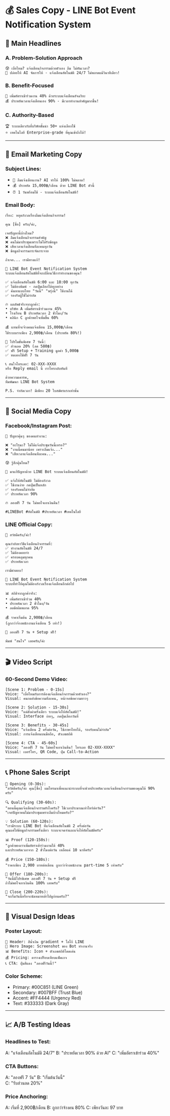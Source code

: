 # 💰 Sales Copy - LINE Bot Event Notification System

## 🎯 **Main Headlines**

### A. Problem-Solution Approach
```
😰 เบื่อไหม? แจ้งเตือนกิจกรรมด้วยตัวเอง ลืม ไม่ทันเวลา?
🤖 ปล่อยให้ AI จัดการให้ - แจ้งเตือนอัตโนมัติ 24/7 ไม่พลาดแม้วินาทีเดียว!
```

### B. Benefit-Focused 
```
🚀 เพิ่มอัตราเข้าร่วมงาน 40% ด้วยระบบแจ้งเตือนอัจฉริยะ
💰 ประหยัดเวลาแจ้งเตือนเอง 90% - มีเวลาทำงานสำคัญมากขึ้น!
```

### C. Authority-Based
```
🏆 ระบบเดียวกับที่บริษัทชั้นนำ 50+ แห่งเลือกใช้
⭐ เทคโนโลยี Enterprise-grade ที่คุณเข้าถึงได้!
```

---

## 📝 **Email Marketing Copy**

### Subject Lines:
- `🚨 ลืมแจ้งเตือนงาน? AI ทำให้ 100% ไม่พลาด!`
- `💰 ประหยัด 15,000฿/เดือน ด้วย LINE Bot ตัวนี้`
- `⏰ 1 วันพร้อมใช้ - ระบบแจ้งเตือนอัตโนมัติ!`

### Email Body:
```
เรื่อง: หยุดกังวลเรื่องลืมแจ้งเตือนกิจกรรม!

คุณ [ชื่อ] ครับ/ค่ะ,

เจอปัญหานี้บ้างไหม?
❌ ลืมแจ้งเตือนกิจกรรมสำคัญ
❌ คนไม่มาประชุมเพราะไม่ได้รับข้อมูล  
❌ เสียเวลาแจ้งเตือนทีละคนทุกวัน
❌ ข้อมูลกิจกรรมกระจัดกระจาย

ถ้าเจอ... เรามีทางแก้!

🤖 LINE Bot Event Notification System
ระบบแจ้งเตือนอัตโนมัติที่จะเปลี่ยนวิธีการทำงานของคุณ!

✅ แจ้งเตือนอัตโนมัติ 6:00 และ 18:00 ทุกวัน
✅ ไม่ต้องพิมพ์ - กดปุ่มเลือกได้ทุกอย่าง
✅ ค้นหาแบบไทย "วันนี้" "พรุ่งนี้" ใช้งานได้
✅ รองรับผู้ใช้ไม่จำกัด

🔥 ผลลัพธ์จริงจากลูกค้า:
• บริษัท A เพิ่มอัตราเข้าร่วมงาน 45%
• โรงเรียน B ประหยัดเวลา 2 ชั่วโมง/วัน  
• คลินิก C ลูกค้าพอใจเพิ่มขึ้น 60%

💰 แทนที่จะจ้างคนแจ้งเตือน 15,000฿/เดือน
ใช้ระบบเราเพียง 2,900฿/เดือน (ประหยัด 80%!)

🎁 โปรโมชั่นพิเศษ 7 วันนี้:
✅ ส่วนลด 20% (ลด 580฿)
✅ ฟรี Setup + Training มูลค่า 5,000฿
✅ ทดลองใช้ฟรี 7 วัน

📞 สนใจโทรเลย: 02-XXX-XXXX
หรือ Reply email นี้ เราโทรกลับทันที

ด้วยความเคารพ,
ทีมพัฒนา LINE Bot System

P.S. จำกัดเวลา! มีเพียง 20 ใบสมัครแรกเท่านั้น
```

---

## 📱 **Social Media Copy**

### Facebook/Instagram Post:
```
🚨 ปัญหาคุ้นๆ ของคนทำงาน:

❌ "อะไรนะ? ไม่ได้แจ้งประชุมวันนี้เหรอ?"
❌ "งานนี้คนมาน้อย เพราะลืมแจ้ง..."
❌ "เสียเวลาแจ้งเตือนทีละคน..."

😰 รู้สึกคุ้นไหม?

🤖 มาแก้ปัญหาด้วย LINE Bot ระบบแจ้งเตือนอัตโนมัติ!

✅ แจ้งให้อัตโนมัติ ไม่ต้องกังวล
✅ ใช้งานง่าย กดปุ่มเป็นหลัก  
✅ รองรับคนไม่จำกัด
✅ ประหยัดเวลา 90%

🔥 ลองฟรี 7 วัน ไม่พอใจเอาเงินคืน!

#LINEBot #อัตโนมัติ #ประหยัดเวลา #เทคโนโลยี
```

### LINE Official Copy:
```
🎯 สวัสดีครับ/ค่ะ!

คุณกำลังหาวิธีแจ้งเตือนกิจกรรมที่:
✅ ทำงานอัตโนมัติ 24/7
✅ ไม่ต้องคอยจำ
✅ ครอบคลุมทุกคน
✅ ประหยัดเวลา

เรามีคำตอบ! 

🤖 LINE Bot Event Notification System
ระบบที่ทำให้คุณไม่ต้องกังวลเรื่องแจ้งเตือนอีกต่อไป

📊 สถิติจากลูกค้าจริง:
• เพิ่มอัตราเข้าร่วม 40%
• ประหยัดเวลา 2 ชั่วโมง/วัน
• ลดข้อผิดพลาด 95%

💰 ราคาเริ่มต้น 2,900฿/เดือน
(ถูกกว่าจ้างพนักงานแจ้งเตือน 5 เท่า!)

🎁 ลองฟรี 7 วัน + Setup ฟรี!

พิมพ์ "สนใจ" เลยครับ/ค่ะ
```

---

## 🎬 **Video Script**

### 60-Second Demo Video:
```
[Scene 1: Problem - 0-15s]
Voice: "เบื่อไหมกับการต้องแจ้งเตือนกิจกรรมด้วยตัวเอง?"
Visual: คนกดส่งข้อความทีละคน, หน้าจอข้อความยาวๆ

[Scene 2: Solution - 15-30s]  
Voice: "แค่ตั้งค่าครั้งเดียว ระบบแจ้งให้อัตโนมัติ!"
Visual: Interface ง่ายๆ, กดปุ่มเลือกวันที่

[Scene 3: Benefits - 30-45s]
Voice: "แจ้งเตือน 2 ครั้งต่อวัน, ใช้ภาษาไทยได้, รองรับคนไม่จำกัด"
Visual: การแจ้งเตือนบนมือถือ, ตัวเลขสถิติ

[Scene 4: CTA - 45-60s]
Voice: "ลองฟรี 7 วัน ไม่พอใจเอาเงินคืน! โทรเลย 02-XXX-XXXX"
Visual: เบอร์โทร, QR Code, ปุ่ม Call-to-Action
```

---

## 📞 **Phone Sales Script**

```
🎯 Opening (0-30s):
"สวัสดีครับ/ค่ะ คุณ[ชื่อ] ผมโทรมาเพื่อแนะนำระบบที่จะช่วยประหยัดเวลาแจ้งเตือนกิจกรรมของคุณได้ 90% ครับ"

🔍 Qualifying (30-60s):
"ตอนนี้คุณแจ้งเตือนกิจกรรมยังไงครับ? ใช้เวลาประมาณเท่าไหร่ต่อวัน?"
"เจอปัญหาคนไม่มาประชุมเพราะลืมบ้างไหมครับ?"

💡 Solution (60-120s):
"เรามีระบบ LINE Bot ที่แจ้งเตือนอัตโนมัติ 2 ครั้งต่อวัน 
คุณแค่ใส่ข้อมูลกิจกรรมครั้งเดียว ระบบจะจดจำและแจ้งให้อัตโนมัติครับ"

📊 Proof (120-150s):  
"ลูกค้าของเราเพิ่มอัตราเข้าร่วมงานได้ 40% 
และประหยัดเวลาจาก 2 ชั่วโมงต่อวัน เหลือแค่ 10 นาทีครับ"

💰 Price (150-180s):
"ราคาเพียง 2,900 บาทต่อเดือน ถูกกว่าจ้างพนักงาน part-time 5 เท่าครับ"

🎁 Offer (180-200s):
"วันนี้มีโปรพิเศษ ลองฟรี 7 วัน + Setup ฟรี 
ถ้าไม่พอใจเอาเงินคืน 100% เลยครับ"

🔔 Close (200-220s):
"จะเริ่มวันนี้หรือจะนัดหมายเข้าไปดูก่อนครับ?"
```

---

## 🎨 **Visual Design Ideas**

### Poster Layout:
```
🎨 Header: สีน้ำเงิน gradient + โลโก้ LINE
📱 Hero Image: Screenshot ของ Bot ทำงานจริง  
📊 Benefits: Icon + ตัวเลขสถิติโดดเด่น
💰 Pricing: ตารางเปรียบเทียบแพ็คเกจ
📞 CTA: ปุ่มสีแดง "ลองฟรีวันนี้!"
```

### Color Scheme:
- Primary: #00C851 (LINE Green)
- Secondary: #007BFF (Trust Blue)  
- Accent: #FF4444 (Urgency Red)
- Text: #333333 (Dark Gray)

---

## 📈 **A/B Testing Ideas**

### Headlines to Test:
A: "แจ้งเตือนอัตโนมัติ 24/7"
B: "ประหยัดเวลา 90% ด้วย AI"
C: "เพิ่มอัตราเข้าร่วม 40%"

### CTA Buttons:
A: "ลองฟรี 7 วัน"
B: "เริ่มต้นวันนี้"  
C: "รับส่วนลด 20%"

### Price Anchoring:
A: เริ่มที่ 2,900฿/เดือน
B: ถูกกว่าจ้างคน 80%
C: เพียงวันละ 97 บาท